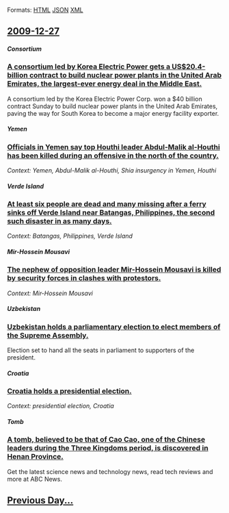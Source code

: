 
Formats: [HTML](2009/12/27/index.html)  [JSON](2009/12/27/index.json)  [XML](2009/12/27/index.xml)  

## [2009-12-27](/news/2009/12/27/index.md)

##### Consortium
### [ A consortium led by Korea Electric Power gets a US$20.4-billion contract to build nuclear power plants in the United Arab Emirates, the largest-ever energy deal in the Middle East. ](/news/2009/12/27/a-consortium-led-by-korea-electric-power-gets-a-us-20-4-billion-contract-to-build-nuclear-power-plants-in-the-united-arab-emirates-the-lar.md)
A consortium led by the Korea Electric Power Corp. won a $40 billion contract Sunday to build nuclear power plants in the United Arab Emirates, paving the way for South Korea to become a major energy facility exporter.

##### Yemen
### [ Officials in Yemen say top Houthi leader Abdul-Malik al-Houthi has been killed during an offensive in the north of the country. ](/news/2009/12/27/officials-in-yemen-say-top-houthi-leader-abdul-malik-al-houthi-has-been-killed-during-an-offensive-in-the-north-of-the-country.md)
_Context: Yemen, Abdul-Malik al-Houthi, Shia insurgency in Yemen, Houthi_

##### Verde Island
### [ At least six people are dead and many missing after a ferry sinks off Verde Island near Batangas, Philippines, the second such disaster in as many days. ](/news/2009/12/27/at-least-six-people-are-dead-and-many-missing-after-a-ferry-sinks-off-verde-island-near-batangas-philippines-the-second-such-disaster-in.md)
_Context: Batangas, Philippines, Verde Island_

##### Mir-Hossein Mousavi
### [ The nephew of opposition leader Mir-Hossein Mousavi is killed by security forces in clashes with protestors. ](/news/2009/12/27/the-nephew-of-opposition-leader-mir-hossein-mousavi-is-killed-by-security-forces-in-clashes-with-protestors.md)
_Context: Mir-Hossein Mousavi_

##### Uzbekistan
### [ Uzbekistan holds a parliamentary election to elect members of the Supreme Assembly. ](/news/2009/12/27/uzbekistan-holds-a-parliamentary-election-to-elect-members-of-the-supreme-assembly.md)
Election set to hand all the seats in parliament to supporters of the president.

##### Croatia
### [ Croatia holds a presidential election. ](/news/2009/12/27/croatia-holds-a-presidential-election.md)
_Context: presidential election, Croatia_

##### Tomb
### [ A tomb, believed to be that of Cao Cao, one of the Chinese leaders during the Three Kingdoms period, is discovered in Henan Province. ](/news/2009/12/27/a-tomb-believed-to-be-that-of-cao-cao-one-of-the-chinese-leaders-during-the-three-kingdoms-period-is-discovered-in-henan-province.md)
Get the latest science news and technology news, read tech reviews and more at ABC News.

## [Previous Day...](/news/2009/12/26/index.md)

